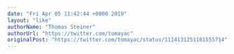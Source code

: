 ```yaml
---
date: "Fri Apr 05 11:42:44 +0000 2019"
layout: "like"
authorName: "Thomas Steiner"
authorUrl: "https://twitter.com/tomayac"
originalPost: "https://twitter.com/tomayac/status/1114131251181555714"
---
```

